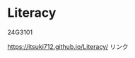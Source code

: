 # Literacy

24G3101

https://itsuki712.github.io/Literacy/
<a hreh="https://github.com/Itsuki712/Literacy/edit/main/link.html">リンク<a>
